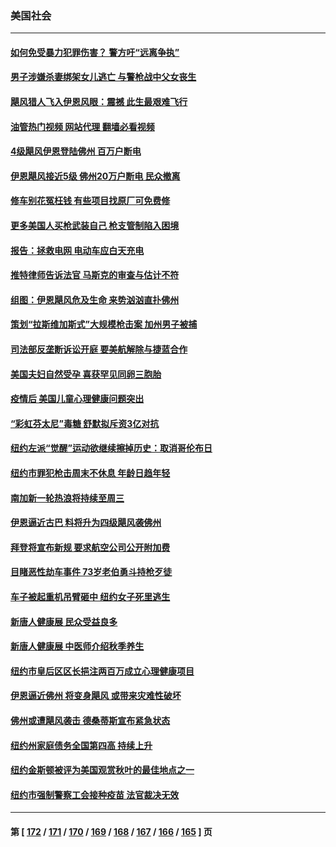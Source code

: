 ### 美国社会
---
#### [如何免受暴力犯罪伤害？ 警方吁“远离争执”](../../pages/ncid1078160/n13834954.md?09291245) 
#### [男子涉嫌杀妻绑架女儿逃亡 与警枪战中父女丧生](../../pages/ncid1078160/n13834916.md?09291245) 
#### [飓风猎人飞入伊恩风眼：震撼 此生最艰难飞行](../../pages/ncid1078160/n13834795.md?09291245) 
#### [油管热门视频 网站代理 翻墙必看视频](http://209.222.30.114:81/youtube.html?09291245)
#### [4级飓风伊恩登陆佛州 百万户断电](../../pages/ncid1078160/n13834781.md?09291245) 
#### [伊恩飓风接近5级 佛州20万户断电 民众撤离](../../pages/ncid1078160/n13834670.md?09291245) 
#### [修车别花冤枉钱 有些项目找原厂可免费修](../../pages/ncid1078160/n13834242.md?09291245) 
#### [更多美国人买枪武装自己 枪支管制陷入困境](../../pages/ncid1078160/n13834048.md?09291245) 
#### [报告：拯救电网 电动车应白天充电](../../pages/ncid1078160/n13834109.md?09291245) 
#### [推特律师告诉法官 马斯克的审查与估计不符](../../pages/ncid1078160/n13833998.md?09291245) 
#### [组图：伊恩飓风危及生命 来势汹汹直扑佛州](../../pages/ncid1078160/n13833963.md?09291245) 
#### [策划“拉斯维加斯式”大规模枪击案 加州男子被捕](../../pages/ncid1078160/n13833964.md?09291245) 
#### [司法部反垄断诉讼开庭 要美航解除与捷蓝合作](../../pages/ncid1078160/n13833865.md?09291245) 
#### [美国夫妇自然受孕 喜获罕见同卵三胞胎](../../pages/ncid1078160/n13833600.md?09291245) 
#### [疫情后 美国儿童心理健康问题突出](../../pages/ncid1078160/n13833587.md?09291245) 
#### [“彩虹芬太尼”毒糖 舒默拟斥资3亿对抗](../../pages/ncid1078160/n13833453.md?09291245) 
#### [纽约左派“觉醒”运动欲继续擦掉历史：取消哥伦布日](../../pages/ncid1078160/n13833448.md?09291245) 
#### [纽约市罪犯枪击周末不休息 年龄日趋年轻](../../pages/ncid1078160/n13833446.md?09291245) 
#### [南加新一轮热浪将持续至周三](../../pages/ncid1078160/n13833311.md?09291245) 
#### [伊恩逼近古巴 料将升为四级飓风袭佛州](../../pages/ncid1078160/n13833279.md?09291245) 
#### [拜登将宣布新规 要求航空公司公开附加费](../../pages/ncid1078160/n13833215.md?09291245) 
#### [目睹恶性劫车事件 73岁老伯勇斗持枪歹徒](../../pages/ncid1078160/n13832874.md?09291245) 
#### [车子被起重机吊臂砸中 纽约女子死里逃生](../../pages/ncid1078160/n13832873.md?09291245) 
#### [新唐人健康展 民众受益良多](../../pages/ncid1078160/n13832759.md?09291245) 
#### [新唐人健康展 中医师介绍秋季养生](../../pages/ncid1078160/n13832730.md?09291245) 
#### [纽约市皇后区区长挹注两百万成立心理健康项目](../../pages/ncid1078160/n13832480.md?09291245) 
#### [伊恩逼近佛州 将变身飓风 或带来灾难性破坏](../../pages/ncid1078160/n13832548.md?09291245) 
#### [佛州或遭飓风袭击 德桑蒂斯宣布紧急状态](../../pages/ncid1078160/n13832237.md?09291245) 
#### [纽约州家庭债务全国第四高 持续上升](../../pages/ncid1078160/n13831704.md?09291245) 
#### [纽约金斯顿被评为美国观赏秋叶的最佳地点之一](../../pages/ncid1078160/n13831731.md?09291245) 
#### [纽约市强制警察工会接种疫苗 法官裁决无效](../../pages/ncid1078160/n13831719.md?09291245) 

---
#### 第 [ [172](./172.md?09291245) / [171](./171.md?09291245) / [170](./170.md?09291245) / [169](./169.md?09291245) / [168](./168.md?09291245) / [167](./167.md?09291245) / [166](./166.md?09291245) / [165](./165.md?09291245) ] 页
